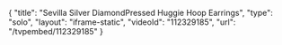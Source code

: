 {
    "title": "Sevilla Silver DiamondPressed Huggie Hoop Earrings",
    "type": "solo",
    "layout": "iframe-static",
    "videoId": "112329185",
    "url": "\/tvpembed\/112329185"
}